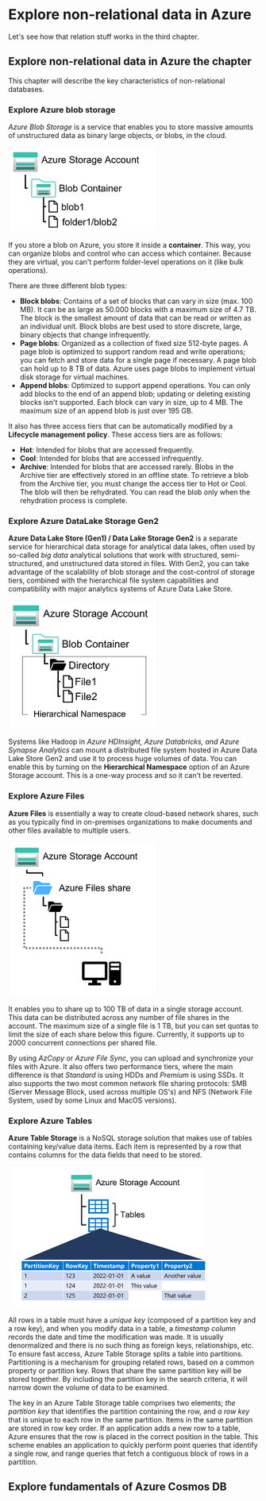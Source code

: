 # Explore non-relational data in Azure

Let's see how that relation stuff works in the third chapter.

## Explore non-relational data in Azure the chapter

This chapter will describe the key characteristics of non-relational databases.

### Explore Azure blob storage

*Azure Blob Storage* is a service that enables you to store massive amounts of unstructured data as binary large objects, or blobs, in the cloud.

![Cool picture](Pictures/azure-blob-storage.png)

If you store a blob on Azure, you store it inside a **container**. This way, you can organize blobs and control who can access which container. Because they are virtual, you can't perform folder-level operations on it (like bulk operations).

There are three different blob types:

- **Block blobs**: Contains of a set of blocks that can vary in size (max. 100 MB). It can be as large as 50.000 blocks with a maximum size of 4.7 TB. The block is the smallest amount of data that can be read or written as an individual unit. Block blobs are best used to store discrete, large, binary objects that change infrequently.
- **Page blobs**: Organized as a collection of fixed size 512-byte pages. A page blob is optimized to support random read and write operations; you can fetch and store data for a single page if necessary. A page blob can hold up to 8 TB of data. Azure uses page blobs to implement virtual disk storage for virtual machines.
- **Append blobs**: Optimized to support append operations. You can only add blocks to the end of an append blob; updating or deleting existing blocks isn't supported. Each block can vary in size, up to 4 MB. The maximum size of an append blob is just over 195 GB.

It also has three access tiers that can be automatically modified by a **Lifecycle management policy**. These access tiers are as follows:

- **Hot**: Intended for blobs that are accessed frequently.
- **Cool**: Intended for blobs that are accessed infrequently.
- **Archive**: Intended for blobs that are accessed rarely. Blobs in the Archive tier are effectively stored in an offline state. To retrieve a blob from the Archive tier, you must change the access tier to Hot or Cool. The blob will then be rehydrated. You can read the blob only when the rehydration process is complete.

### Explore Azure DataLake Storage Gen2

**Azure Data Lake Store (Gen1) / Data Lake Storage Gen2** is a separate service for hierarchical data storage for analytical data lakes, often used by so-called *big data* analytical solutions that work with structured, semi-structured, and unstructured data stored in files. With Gen2, you can take advantage of the scalability of blob storage and the cost-control of storage tiers, combined with the hierarchical file system capabilities and compatibility with major analytics systems of Azure Data Lake Store.

![Cool picture](Pictures/azure-data-lake.png)

Systems like Hadoop in *Azure HDInsight, Azure Databricks, and Azure Synapse Analytics* can mount a distributed file system hosted in Azure Data Lake Store Gen2 and use it to process huge volumes of data. You can enable this by turning on the **Hierarchical Namespace** option of an Azure Storage account. This is a one-way process and so it can't be reverted.

### Explore Azure Files

**Azure Files** is essentially a way to create cloud-based network shares, such as you typically find in on-premises organizations to make documents and other files available to multiple users.

![Cool picture](Pictures/azure-files.png)

It enables you to share up to 100 TB of data in a single storage account. This data can be distributed across any number of file shares in the account. The maximum size of a single file is 1 TB, but you can set quotas to limit the size of each share below this figure. Currently, it supports up to 2000 concurrent connections per shared file. 

By using *AzCopy* or *Azure File Sync*, you can upload and synchronize your files with Azure. It also offers two performance tiers, where the main difference is that *Standard* is using HDDs and *Premium* is using SSDs. It also supports the two most common network file sharing protocols: SMB (Server Message Block, used across multiple OS's) and NFS (Network File System, used by some Linux and MacOS versions).

### Explore Azure Tables

**Azure Table Storage** is a NoSQL storage solution that makes use of tables containing key/value data items. Each item is represented by a row that contains columns for the data fields that need to be stored.

![Cool picture](Pictures/azure-tables.png)

All rows in a table must have a *unique key* (composed of a partition key and a row key), and when you modify data in a table, a *timestamp column* records the date and time the modification was made. It is usually denormalized and there is no such thing as foreign keys, relationships, etc. To ensure fast access, Azure Table Storage splits a table into partitions. Partitioning is a mechanism for grouping related rows, based on a common property or partition key. Rows that share the same partition key will be stored together. By including the partition key in the search criteria, it will narrow down the volume of data to be examined.

The key in an Azure Table Storage table comprises two elements; *the partition key* that identifies the partition containing the row, and *a row key* that is unique to each row in the same partition. Items in the same partition are stored in row key order. If an application adds a new row to a table, Azure ensures that the row is placed in the correct position in the table. This scheme enables an application to quickly perform point queries that identify a single row, and range queries that fetch a contiguous block of rows in a partition.

## Explore fundamentals of Azure Cosmos DB
